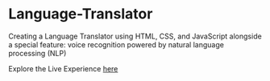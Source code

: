 # Language-Translator
Creating a Language Translator using HTML, CSS, and JavaScript alongside a special feature: voice recognition powered by natural language processing (NLP)

Explore the Live Experience [here](https://resipt-language-translator.netlify.app)
